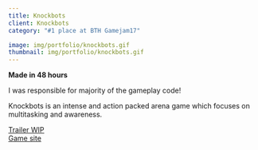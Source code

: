 ```yaml
---
title: Knockbots
client: Knockbots
category: "#1 place at BTH Gamejam17"

image: img/portfolio/knockbots.gif
thumbnail: img/portfolio/knockbots.gif
---
```

**Made in 48 hours**

I was responsible for majority of the gameplay code!


Knockbots is an intense and action packed arena game which focuses on multitasking and awareness.


<a href="https://www.youtube.com/watch?v=Jqz5XG4okOQ" target="_blank">Trailer WIP</a>  
<a href="https://mikkn.itch.io/knockbots" target="_blank">Game site</a>